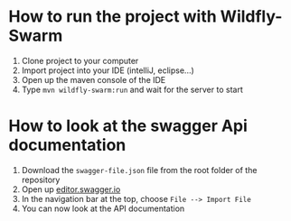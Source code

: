 # How to run the project with Wildfly-Swarm

1. Clone project to your computer
1. Import project into your IDE (intelliJ, eclipse...)
1. Open up the maven console of the IDE
1. Type `mvn wildfly-swarm:run` and wait for the server to start

# How to look at the swagger Api documentation

1. Download the `swagger-file.json` file from the root folder of the repository
1. Open up [editor.swagger.io](https://editor.swagger.io)
1. In the navigation bar at the top, choose `File --> Import File`
1. You can now look at the API documentation



